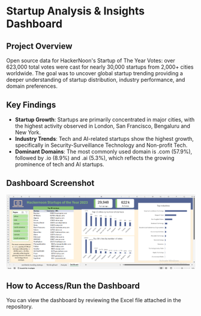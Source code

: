 # Startup Analysis & Insights Dashboard

## Project Overview
Open source data for HackerNoon's Startup of The Year Votes: over 623,000 total votes were cast for nearly 30,000 startups from 2,000+ cities worldwide.
The goal was to uncover global startup trending providing a deeper understanding of startup distribution, industry performance, and domain preferences.

## Key Findings
- **Startup Growth**: Startups are primarily concentrated in major cities, with the highest activity observed in London, San Francisco, Bengaluru and New York.  
- **Industry Trends**: Tech and AI-related startups show the highest growth, specifically in Security-Surveillance Technology and Non-profit Tech.
- **Dominant Domains**: The most commonly used domain is .com (57.9%), followed by .io (8.9%) and .ai (5.3%), which reflects the growing prominence of tech and AI startups.

## Dashboard Screenshot
![Dashboard Screenshot](StartupsDashboardScreenshot.png)

## How to Access/Run the Dashboard
You can view the dashboard by reviewing the Excel file attached in the repository.
